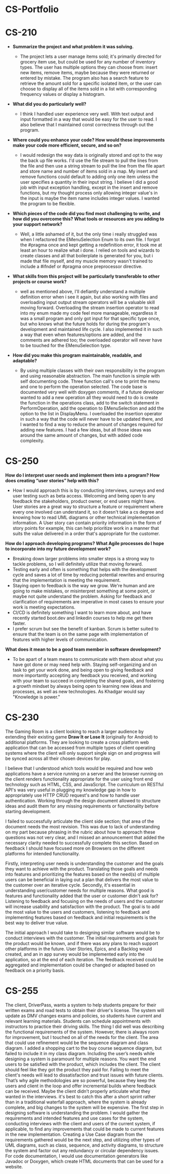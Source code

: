 # CS-Portfolio

# CS-210

- **Summarize the project and what problem it was solving.**
  - The project lets a user manage items sold; it's primarily directed for grocery item use, but could be used for any number of inventory types. The user has multiple options they can choose from: insert new items, remove items, maybe because they were returned or entered by mistake. The program also has a search feature to retrieve the amount sold for a specific isolated item, or the user can choose to display all of the items sold in a list with corresponding frequency values or display a histogram.

- **What did you do particularly well?**
    - I think I handled user experience very well. With text output and input formatted in a way that would be easy for the user to read. I also believe that I maintained const correctness through out the program. 
  
- **Where could you enhance your code? How would these improvements make your code more efficient, secure, and so on?**
    - I would redesign the way data is originally stored and opt to the way the back up file works. I'd use the file stream to pull the lines from the file
      and then use a string stream to pull the line from the file apart and store name and number of items sold in a map. My insert and remove functions could
      default to adding only one item unless the user specifies a quantity in their input string. I believe I did a good job with input exception handling, except in the insert and remove functions, but my thought process only allowing integer value's in the input is maybe the item name includes integer values. I wanted the program to be flexible.

- **Which pieces of the code did you find most challenging to write, and how did you overcome this? What tools or resources are you adding to your support network?**
    - Well, a little ashamed of it, but the only time i really struggled was when I refactored the EMenuSelection Enum to its own file. I forgot the #pragma once and kept getting a redefinition error, it took me at least an hour to realize what i done. I relied on tools and wizards to create classes and all that boilerplate is generated for you, but i made that file myself, and my muscle memory wasn't trained to include a #ifndef or #pragma once preprocessor directive.

- **What skills from this project will be particularly transferable to other projects or course work?**
    - well as mentioned above, I'll defiantly understand a multiple definition error when i see it again, but also working with files and overloading input output stream operators will be a valuable skill moving forward. Overloading the stream insertion operator to read into my enum made my code feel more manageable, regardless it was a small program and only got input for that specific type once, but who knows what the future holds for during the program's development and maintained life cycle. I also implemented it in such a way that even when features/options are added, and the comments are adhered too; the overloaded operator will never have to be touched for the EMenuSelection type.
  
- **How did you make this program maintainable, readable, and adaptable?**
    - By using multiple classes with their own responsibility in the program and using reasonable abstraction. The main function is simple with self documenting code. Three function call's one to print the menu and one to perform the operation selected. The code base is documented very well with doxygen comments, if a future developer wanted to add a new operation all they would need to do is create the function in the operations class, add to the switch statement in PerformOperation, add the operation to EMenuSelection and add the option to the list in DisplayMenu. I overloaded the insertion operator in such a way that the code will never have to be updated there, and I wanted to find a way to reduce the amount of changes required for adding new features. I had a few ideas, but all those ideas was around the same amount of changes, but with added code complexity.

# CS-250


**How do I interpret user needs and implement them into a program? How does creating “user stories” help with this?**

- How I would approach this is by conducting interviews, surveys and end user testing such as beta access. Welcoming and being open to any feedback the stakeholders, product owner, or end users might have. User stories are a great way to structure a feature or requirement where every one involved can understand it, so it doesn't take a cs degree and knowing how to read UML diagrams or other technical implementation information. A User story can contain priority information in the form of story points for example, this can help prioritize work in a manner that suits the value delivered in a order that's appropriate for the customer.

**How do I approach developing programs? What Agile processes do I hope to incorporate into my future development work?**

- Breaking down larger problems into smaller steps is a strong way to tackle problems, so I will definitely utilize that moving forward. 
- Testing early and often is something that helps with the development cycle and saves a lot of time by reducing potential rewrites and ensuring that the implementation is meeting the requirement. 
- Staying open to feedback is the way we grow. We're human and are going to make mistakes, or misinterpret something at some point, or maybe not quite understand the problem. Asking for feedback and clarification of requirements are imperative in most cases to ensure your work is meeting expectations.
- CI/CD is definitely something I want to learn more about, and have recently started boot.dev and linkedin courses to help me get there faster. 
- I prefer scrum but see the benefit of kanban. Scrum is better suited to ensure that the team is on the same page with implementation of features with higher levels of communication. 

**What does it mean to be a good team member in software development?**

- To be apart of a team means to communicate with them about what you have got done or may need help with. Staying self-organizing and on task to get your work done, and being open to giving feedback and more importantly accepting any feedback you received, and working with your team to succeed in completing the shared goals, and fostering a growth mindset by always being open to learning new ideas and processes, as well as new technologies. As Khadgar would say "Knowledge is power."

# CS-230

The Gaming Room is a client looking to reach a larger audience by extending their existing game **Draw It or Lose It** (originally for Android) to additional platforms. They are looking to create a cross platform web application that can be accessed from multiple types of client operating systems where the client will only support single sign on and progress will be synced across all their chosen devices for play. 

I believe that I understood which tools would be required and how web applications have a service running on a server and the browser running on the client renders functionality appropriate for the user using front end technology such as HTML, CSS, and JavaScript. The curriculum on RESTful API's was very useful in plugging my knowledge gap in how to appropriately use HTTP CRUD request's and how to handle user authentication. Working through the design document allowed to structure ideas and audit them for any missing requirements or functionality before starting development.

I failed to successfully articulate the client side section; that area of the document needs the most revision. This was due to lack of understanding on my part because phrasing in the rubric about how to approach these questions was not very clear, and I missed an announcement that added the necessary clarity needed to successfully complete this section. Based on feedback I should have focused more on Browsers on the different platforms for intended functionality.

Firstly, interpreting user needs is understanding the customer and the goals they want to achieve with the product. Translating those goals and needs into features and prioritizing the features based on the need(s) of multiple users can be beneficial in laying out a plan that delivers the most value to the customer over an iterative cycle. Secondly, it's essential in understanding user/customer needs for multiple reasons. What good is features and functionality added that the user or customer didn't ask for? Listening to feedback and focusing on the needs of users and the customer will increase usability and satisfaction with the product. The goal is to add the most value to the users and customers, listening to feedback and implementing features based on feedback and initial requirements is the best way to deliver true value.

The initial approach I would take to designing similar software would be to conduct interviews with the customer. The initial requirements and goals for the product would be known, and if there was any plans to reach support other platforms in the future. User Stories, Epics, and a Backlog would created, and an in app survey would be implemented early into the application, so at the end of each iteration. The feedback received could be aggregated and implementation could be changed or adapted based on feedback on a priority basis.

# CS-255

The client, DriverPass, wants a system to help students prepare for their written exams and road tests to obtain their driver's license. The system will update as DMV changes exams and policies, so students have current and relevant learning materials. Students can schedule appointments with instructors to practice their driving skills.
The thing I did well was describing the functional requirements of the system. However, there is always room for improvement, but I touched on all of the needs for the client. The area that could use refinement would be the sequence diagram and class diagram. I added a shopping cart to the buy course sequence diagram, but failed to include it in my class diagram. 
Including the user’s needs while designing a system is paramount for multiple reasons. You want the end users to be satisfied with the product, which includes the client. The client should feel like they got the product they paid for. Failing to meet the client's needs will lead to dissatisfaction and trust issues with future clients. That’s why agile methodologies are so powerful, because they keep the users and client in the loop and offer incremental builds where feedback can be received. Maybe the client didn’t properly articulate what they wanted in the interviews. it's best to catch this after a short sprint rather than in a traditional waterfall approach, where the system is already complete, and big changes to the system will be expensive. 
The first step in designing software is understanding the problem. I would gather the requirements and intended features and use cases for the system, conducting interviews with the client and users of the current system, if applicable, to find any improvements that could be made to current features in the new implementation. Creating a Use Case diagram from the requirements gathered would be the next step, and utilizing other types of UML diagrams, such as class, sequence, and activity diagrams, to structure the system and factor out any redundancy or circular dependency issues. For code documentation, I would use documentation generators like Javadoc or Doxygen, which create HTML documents that can be used for a website.
